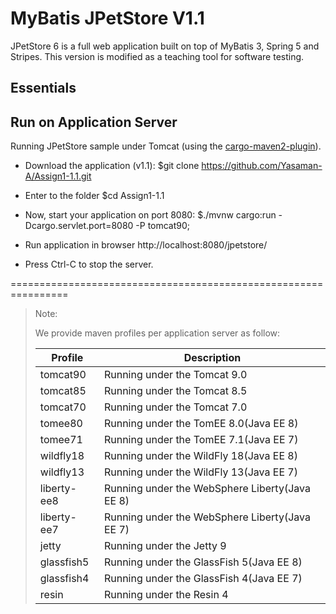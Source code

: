 MyBatis JPetStore V1.1
======================

JPetStore 6 is a full web application built on top of MyBatis 3, Spring 5 and Stripes. This version is modified as a teaching tool for software testing.

Essentials
----------

## Run on Application Server
Running JPetStore sample under Tomcat (using the [cargo-maven2-plugin](https://codehaus-cargo.github.io/cargo/Maven2+plugin.html)).


- Download the application (v1.1):
	$git clone https://github.com/Yasaman-A/Assign1-1.1.git
- Enter to the folder
	$cd Assign1-1.1
- Now, start your application on port 8080:
	$./mvnw cargo:run -Dcargo.servlet.port=8080 -P tomcat90;

- Run application in browser http://localhost:8080/jpetstore/ 

- Press Ctrl-C to stop the server.

================================================================
  > Note:
  >
  > We provide maven profiles per application server as follow:
  >
  > | Profile        | Description |
  > | -------------- | ----------- |
  > | tomcat90       | Running under the Tomcat 9.0 |
  > | tomcat85       | Running under the Tomcat 8.5 |
  > | tomcat70       | Running under the Tomcat 7.0 |
  > | tomee80        | Running under the TomEE 8.0(Java EE 8) |
  > | tomee71        | Running under the TomEE 7.1(Java EE 7) |
  > | wildfly18      | Running under the WildFly 18(Java EE 8) |
  > | wildfly13      | Running under the WildFly 13(Java EE 7) |
  > | liberty-ee8    | Running under the WebSphere Liberty(Java EE 8) |
  > | liberty-ee7    | Running under the WebSphere Liberty(Java EE 7) |
  > | jetty          | Running under the Jetty 9 |
  > | glassfish5     | Running under the GlassFish 5(Java EE 8) |
  > | glassfish4     | Running under the GlassFish 4(Java EE 7) |
  > | resin          | Running under the Resin 4 |
